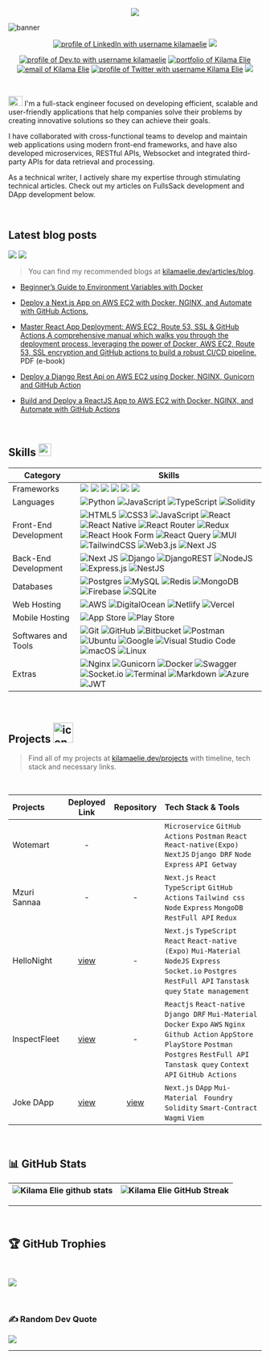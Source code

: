 
<p align="center">
  <a href="https://github.com/DenverCoder1/readme-typing-svg"><img src="https://readme-typing-svg.herokuapp.com?font=Time+New+Roman&color=white&size=25&center=true&vCenter=true&width=600&height=100&lines=Startup+Enthusiast..&hearts;++;Full-Stack+Developer,;Tech+writer/Researcher,;Love+to+learn+new+stuffs."></a>
<br>

</p>

![banner](https://res.cloudinary.com/dwz5lx2k7/image/upload/v1702919814/portfolio/Kilama_Banner_Linkedin_banner_rpf550.webp)

<div align="center">
 
<!--   <a href="https://www.showwcase.com/anmol-baranwal"><img src="https://github.com/Anmol-Baranwal/Anmol-Baranwal/assets/74038190/c9e3761a-08c6-404d-9e27-5cd9d1084773"/></a> -->
  <a href="https://www.linkedin.com/in/kilamaelie/"><img src="https://img.shields.io/badge/LinkedIn-d5d5d5?style=for-the-badge&logo=linkedin&logoColor=0A0209" alt="profile of LinkedIn with username kilamaelie" /></a>
<a href="https://medium.com/@kilamaelie"><img src="https://img.shields.io/badge/Medium-0A0A0A?style=for-the-badge&logo=medium&logoColor=white"/></a><br>

<a href="https://dev.to/kilamaelie"><img src="https://img.shields.io/badge/dev.to-d5d5d5?style=for-the-badge&logo=devdotto&logoColor=0A0209" alt="profile of Dev.to with username kilamaelie" /></a>
<a href="https://kilamaelie.dev/"><img src="https://img.shields.io/badge/portfolio-d5d5d5?style=for-the-badge&logo=Portfolio&logoColor=0A0209" alt="portfolio of Kilama Elie" /></a>
<a href="mailto:elijahkilama14@gmail.com"><img src="https://img.shields.io/badge/Gmail-d5d5d5?style=for-the-badge&logo=gmail&logoColor=0A0209" alt="email of Kilama Elie " /></a>
  <a href="https://twitter.com/kilamaelie"><img src="https://img.shields.io/badge/Twitter-d5d5d5?style=for-the-badge&logo=x&logoColor=0A0209" alt="profile of Twitter with username Kilama Elie" ></a>
 <a href="https://drive.google.com/file/d/1WaKh5ntdVpy29V1tBDp7hg7lwkN1lr4d/view?usp=sharing" target="_blank">
   <img src="https://img.shields.io/badge/-RESUME-white?logo=dialogflow&style=for-the-badge">
</a>
</div>
<br>

<img src="https://user-images.githubusercontent.com/1303154/88677602-1635ba80-d120-11ea-84d8-d263ba5fc3c0.gif" height='20px' width="28px" alt="hi"> I'm a full-stack engineer focused on developing efficient, scalable and user-friendly applications that help companies solve their problems by creating innovative solutions so they can achieve their goals.

 I have collaborated with cross-functional teams to develop and maintain web applications using modern front-end frameworks, and have also developed microservices, RESTful APIs, Websocket and integrated third-party APIs for data retrieval and processing.

As a technical writer, I actively share my expertise through stimulating technical articles. Check out my articles on FullsSack development and DApp development below.

 
<br>

## Latest blog posts

<a href="https://dev.to/kilamaelie"><img src="https://img.shields.io/badge/dev.to-0A0A0A?style=for-the-badge&logo=devdotto&logoColor=white"/></a>
<a href="https://medium.com/@kilamaelie"><img src="https://img.shields.io/badge/Medium-0A0A0A?style=for-the-badge&logo=medium&logoColor=white"/></a><br>

> You can find my recommended blogs at [kilamaelie.dev/articles/blog](https://kilamaelie.dev/articles).

- [Beginner’s Guide to Environment Variables with Docker](https://medium.com/@kilamaelie/beginners-guide-to-environment-variables-with-docker-f716f65af5ec)

- [Deploy a Next.js App on AWS EC2 with Docker, NGINX, and Automate with GitHub Actions.](https://medium.com/@kilamaelie/deploy-a-next-js-app-on-aws-ec2-with-docker-nginx-and-automate-with-github-actions-05a879d1a81b)

- [Master React App Deployment: AWS EC2, Route 53, SSL & GitHub Actions,A comprehensive manual which walks you through the deployment process, leveraging the power of Docker, AWS EC2, Route 53, SSL encryption and GitHub actions to build a robust CI/CD pipeline.](https://www.patreon.com/kilamaelie/shop/master-react-app-deployment-aws-ec2-53-1089307?utm_medium=clipboard_copy&utm_source=copyLink&utm_campaign=productshare_fan&utm_content=join_link) <span> PDF (e-book)</span>

- [Deploy a Django Rest Api on AWS EC2 using Docker, NGINX, Gunicorn and GitHub Action](https://medium.com/@kilamaelie/deploy-a-django-rest-api-on-aws-ec2-using-docker-nginx-gunicorn-and-github-action-1d3b41f3bfdc)

- [Build and Deploy a ReactJS App to AWS EC2 with Docker, NGINX, and Automate with GitHub Actions](https://medium.com/@kilamaelie/build-and-deploy-a-reactjs-app-to-aws-ec2-with-docker-nginx-and-automate-with-github-actions-d8c57fb47967)

<br>
  
## Skills <img src="https://media2.giphy.com/media/QssGEmpkyEOhBCb7e1/giphy.gif?cid=ecf05e47a0n3gi1bfqntqmob8g9aid1oyj2wr3ds3mg700bl&rid=giphy.gif" width ="25"> 

| Category        | Skills        |
|-----------------|---------------|
| Frameworks| <img src="https://img.shields.io/badge/next.js-000000?style=for-the-badge&logo=nextdotjs&logoColor=white"/> <img src="https://img.shields.io/badge/React-20232A?style=for-the-badge&logo=react&logoColor=61DAFB"/> <img src="https://img.shields.io/badge/Express.js-000000?style=for-the-badge&logo=express&logoColor=white"/> <img src="https://img.shields.io/badge/Node.js-339933?style=for-the-badge&logo=nodedotjs&logoColor=white"/> <img src="https://img.shields.io/badge/jQuery-0769AD?style=for-the-badge&logo=jquery&logoColor=white"/> <img src="https://img.shields.io/badge/Flutter-02569B?style=for-the-badge&logo=flutter&logoColor=white"/> |
| Languages       | ![Python](https://img.shields.io/badge/Python%20-%2314354C.svg?style=for-the-badge&logo=python&logoColor=white) ![JavaScript](https://img.shields.io/badge/javascript-%23323330.svg?style=for-the-badge&logo=javascript&logoColor=%23F7DF1E) ![TypeScript](https://img.shields.io/badge/typescript-%23007ACC.svg?style=for-the-badge&logo=typescript&logoColor=white) ![Solidity](https://img.shields.io/badge/Solidity-%23363636.svg?style=for-the-badge&logo=solidity&logoColor=white) |
| Front-End Development | ![HTML5](https://img.shields.io/badge/HTML5%20-%23E34F26.svg?style=for-the-badge&logo=html5&logoColor=white) ![CSS3](https://img.shields.io/badge/CSS%20-%231572B6.svg?style=for-the-badge&logo=css3&logoColor=white) ![JavaScript](https://img.shields.io/badge/JavaScript%20-%23F7DF1E.svg?style=for-the-badge&logo=javascript&logoColor=black) ![React](https://img.shields.io/badge/react-%2320232a.svg?style=for-the-badge&logo=react&logoColor=%2361DAFB) ![React Native](https://img.shields.io/badge/react_native-%2320232a.svg?style=for-the-badge&logo=react&logoColor=%2361DAFB) ![React Router](https://img.shields.io/badge/React_Router-CA4245?style=for-the-badge&logo=react-router&logoColor=white) ![Redux](https://img.shields.io/badge/redux-%23593d88.svg?style=for-the-badge&logo=redux&logoColor=white) ![React Hook Form](https://img.shields.io/badge/React%20Hook%20Form-%23EC5990.svg?style=for-the-badge&logo=reacthookform&logoColor=white) ![React Query](https://img.shields.io/badge/-React%20Query-FF4154?style=for-the-badge&logo=react%20query&logoColor=white) ![MUI](https://img.shields.io/badge/MUI-%230081CB.svg?style=for-the-badge&logo=mui&logoColor=white) ![TailwindCSS](https://img.shields.io/badge/tailwindcss-%2338B2AC.svg?style=for-the-badge&logo=tailwind-css&logoColor=white) ![Web3.js](https://img.shields.io/badge/web3.js-F16822?style=for-the-badge&logo=web3.js&logoColor=white) ![Next JS](https://img.shields.io/badge/Next-black?style=for-the-badge&logo=next.js&logoColor=white)|
| Back-End Development | ![Next JS](https://img.shields.io/badge/Next-black?style=for-the-badge&logo=next.js&logoColor=white) ![Django](https://img.shields.io/badge/django-%23092E20.svg?style=for-the-badge&logo=django&logoColor=white) ![DjangoREST](https://img.shields.io/badge/DJANGO-REST-ff1709?style=for-the-badge&logo=django&logoColor=white&color=ff1709&labelColor=gray) ![NodeJS](https://img.shields.io/badge/node.js-6DA55F?style=for-the-badge&logo=node.js&logoColor=white) ![Express.js](https://img.shields.io/badge/express.js-%23404d59.svg?style=for-the-badge&logo=express&logoColor=%2361DAFB) ![NestJS](https://img.shields.io/badge/nestjs-%23E0234E.svg?style=for-the-badge&logo=nestjs&logoColor=white) |
|Databases|  ![Postgres](https://img.shields.io/badge/postgres-%23316192.svg?style=for-the-badge&logo=postgresql&logoColor=white) ![MySQL](https://img.shields.io/badge/mysql-%2300f.svg?style=for-the-badge&logo=mysql&logoColor=white) ![Redis](https://img.shields.io/badge/redis-%23DD0031.svg?style=for-the-badge&logo=redis&logoColor=white) ![MongoDB](https://img.shields.io/badge/MongoDB-%234ea94b.svg?style=for-the-badge&logo=mongodb&logoColor=white) ![Firebase](https://img.shields.io/badge/firebase-%23039BE5.svg?style=for-the-badge&logo=firebase) ![SQLite](https://img.shields.io/badge/sqlite-%2307405e.svg?style=for-the-badge&logo=sqlite&logoColor=white) |
| Web Hosting | ![AWS](https://img.shields.io/badge/AWS-%23FF9900.svg?style=for-the-badge&logo=amazon-aws&logoColor=white) ![DigitalOcean](https://img.shields.io/badge/DigitalOcean-%230167ff.svg?style=for-the-badge&logo=digitalOcean&logoColor=white) ![Netlify](https://img.shields.io/badge/netlify-%23000000.svg?style=for-the-badge&logo=netlify&logoColor=#00C7B7)  ![Vercel](https://img.shields.io/badge/vercel-%23000000.svg?style=for-the-badge&logo=vercel&logoColor=white) |
| Mobile Hosting | ![App Store](https://img.shields.io/badge/App_Store-0D96F6?style=for-the-badge&logo=app-store&logoColor=white) ![Play Store](https://img.shields.io/badge/Google_Play-414141?style=for-the-badge&logo=google-play&logoColor=white)|
| Softwares and Tools |  ![Git](https://img.shields.io/badge/git-%23F05033.svg?style=for-the-badge&logo=git&logoColor=white) ![GitHub](https://img.shields.io/badge/github-%23121011.svg?style=for-the-badge&logo=github&logoColor=white) ![Bitbucket](https://img.shields.io/badge/bitbucket-%230047B3.svg?style=for-the-badge&logo=bitbucket&logoColor=white) ![Postman](https://img.shields.io/badge/Postman-FF6C37?style=for-the-badge&logo=postman&logoColor=white) ![Ubuntu](https://img.shields.io/badge/Ubuntu-E95420?style=for-the-badge&logo=ubuntu&logoColor=white) ![Google](https://img.shields.io/badge/google-%234285F4.svg?style=for-the-badge&logo=google&logoColor=white) ![Visual Studio Code](https://img.shields.io/badge/Visual%20Studio%20Code-0078d7.svg?style=for-the-badge&logo=visual-studio-code&logoColor=white) ![macOS](https://img.shields.io/badge/mac%20os-000000?style=for-the-badge&logo=macos&logoColor=F0F0F0) ![Linux](https://img.shields.io/badge/Linux-FCC624?style=for-the-badge&logo=linux&logoColor=black) |
| Extras |  ![Nginx](https://img.shields.io/badge/nginx-%23009639.svg?style=for-the-badge&logo=nginx&logoColor=white) ![Gunicorn](https://img.shields.io/badge/gunicorn-%298729.svg?style=for-the-badge&logo=gunicorn&logoColor=white) ![Docker](https://img.shields.io/badge/docker-%230db7ed.svg?style=for-the-badge&logo=docker&logoColor=white) ![Swagger](https://img.shields.io/badge/-Swagger-%23Clojure?style=for-the-badge&logo=swagger&logoColor=white) ![Socket.io](https://img.shields.io/badge/Socket.io-black?style=for-the-badge&logo=socket.io&badgeColor=010101)  ![Terminal](https://img.shields.io/badge/Terminal-%23054020?style=for-the-badge&logo=gnu-bash&logoColor=white)  ![Markdown](https://img.shields.io/badge/markdown-%23000000.svg?style=for-the-badge&logo=markdown&logoColor=white) ![Azure](https://img.shields.io/badge/azure-%230072C6.svg?style=for-the-badge&logo=azure-devops&logoColor=white)  ![JWT](https://img.shields.io/badge/JWT-black?style=for-the-badge&logo=JSON%20web%20tokens)|

<br>

## Projects <img src="https://user-images.githubusercontent.com/74038190/221857969-f37e1717-1470-4fe4-abb5-88b334cf64ea.png" alt="icon of todo list" width="40" />

> Find all of my projects at [kilamaelie.dev/projects](https://kilamaelie.dev/projects) with timeline, tech stack and necessary links.

&nbsp;

| Projects | Deployed Link | Repository | Tech Stack & Tools |
|:---------|:-------------:|:----------:|:-------------------|
| Wotemart | - |  | `Microservice` `GitHub Actions`  `Postman` `React` `React-native(Expo)` `NextJS` `Django DRF` `Node` `Express` `API Getway` |
| Mzuri Sannaa | - | - |`Next.js` `React` `TypeScript` `GitHub Actions` `Tailwind css` `Node` `Express` `MongoDB` `RestFull API` `Redux`| 
| HelloNight |[view](https://hellonightclub.vercel.app/)| - | `Next.js` `TypeScript` `React` `React-native (Expo)` `Mui-Material` `NodeJS` `Express` `Socket.io` `Postgres` `RestFull API` `Tanstask quey` `State management` | 
|InspectFleet | [view](https://inspectfleet.com/) | - | `Reactjs` `React-native` `Django DRF` `Mui-Material` `Docker` `Expo` `AWS` `Nginx` `Github Action` `AppStore` `PlayStore` `Postman` `Postgres` `RestFull API` `Tanstask quey` `Context API` `GitHub Actions` |
| Joke DApp | [view](https://jokes-dapp.vercel.app/) | [view](https://github.com/kilamaelie/jokes-dapp) | `Next.js` `DApp` `Mui-Material` ` Foundry` `Solidity` `Smart-Contract` `Wagmi` `Viem`|

<br>

##  📊 GitHub Stats

<!--- ------------------------------------------------------------------------------------------------------------------------------------------------------ -->
<!--- -- GitHub Stats ------------------------------------------------------------------------------------------------------------------------------------ -->
<!--- ------------------------------------------------------------------------------------------------------------------------------------------------------ -->

| ![Kilama Elie github stats](https://github-readme-stats.vercel.app/api?username=kilamaelie\&rank_icon=percentile&show_icons=true&theme=tokyonight&show=reviews&bg_color=fff&title_color=0a1931&icon_color=0a1931&text_color=0A0209&border_color=0A0209&border_radius=8) | ![Kilama Elie GitHub Streak](https://github-readme-streak-stats.herokuapp.com/?user=kilamaelie&theme=tokyonight&theme=icegray&border_radius=8) |
| -- | -- |

<hr>

<br>

##  🏆 GitHub Trophies

<br>

![](https://github-profile-trophy.vercel.app/?username=kilamaelie&theme=radical&no-frame=false&no-bg=true&margin-w=4)

<br>

###  ✍️ Random Dev Quote

![](https://quotes-github-readme.vercel.app/api?type=horizontal&theme=radical)

---





